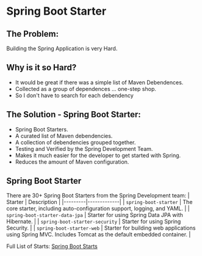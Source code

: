 # Spring Boot Starter
## The Problem:
Building the Spring Application is very Hard.

## Why is it so Hard?
- It would be great if there was a simple list of Maven Debendences.
- Collected as a group of dependences ... one-step shop.
- So I don't have to search for each debendency

## The Solution - Spring Boot Starter:
- Spring Boot Starters.
- A curated list of Maven debendencies.
- A collection of debendencies grouped together.
- Testing and Verified by the Spring Development Team.
- Makes it much easier for the developer to get started with Spring.
- Reduces the amount of Maven configuration.

## Spring Boot Starter
There are 30+ Spring Boot Starters from the Spring Development team:
| Starter | Description |
|---------|-------------|
| `spring-boot-starter` | The core starter, including auto-configuration support, logging, and YAML. |
| `spring-boot-starter-data-jpa` | Starter for using Spring Data JPA with Hibernate. |
| `spring-boot-starter-security` | Starter for using Spring Security. |
| `spring-boot-starter-web` | Starter for building web applications using Spring MVC. Includes Tomcat as the default embedded container. |

Full List of Starts: [Spring Boot Starts](https://docs.spring.io/spring-boot/docs/current/reference/htmlsingle/#using.build-systems.starters)